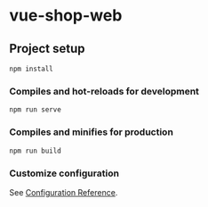# vue-shop-web

## Project setup
```
npm install
```

### Compiles and hot-reloads for development
```
npm run serve
```

### Compiles and minifies for production
```
npm run build
```

### Customize configuration
See [Configuration Reference](https://cli.vuejs.org/config/).

<!-- 
IssuerId int 作者ID
IssuerName varchar(20) 作者名称
Title varchar(45) 文章标题
Content text 文章内容
LianJie varchar(255) 资源链接
Price int 价格
CateNum varchar(10) 分类编号
CateName varchar(10) 分类名称
Tags varchar(255) 标签 
Brief varchar(255) 简介
CreateTime varchar(18) 创建时间
 -->


<!-- 
CateName varchar(10) 
FirstImgUrl varchar(255) 
ReTime varchar(18)
 -->

 <!-- 
 cate string 文章分类
mark string 搜索关键词
pagnum int 分页页数
pagsize int 分页大小
 -->

 <!-- 
 data:array<article> 
ArticleId int 文章ID
IssuerId int 作者ID
IssuerName varchar(20) 作者名称
Title varchar(45) 文章标题
Views int 浏览量
Likes int 点赞量
Comments int 评论量
Grade int 评分
BuyNum int 购买数量
Price int 价格
CateNum varchar(10) 分类编号 
CateName varchar(10) 分类名称
Tags varchar(255) 标签
FirstImgUrl varchar(255) 第一张图片路径
Brief varchar(255) 简介
ArticleState tinyint 文章状态 0草稿、1待审核、2成功、3失败、4删除
CreateTime varchar(18) 创建时间
ReTime varchar(18) 修改时间
  -->


  <!-- 
  data:array<order> 
OrderId int 购买记录ID
SellerId int 卖家ID
BuyerId int 买家ID
ArticleId int 文章ID
price int 文章价格
Title varchar(45) 文章标题
CreateTime varchar(18) 
ReTime varchar(18)
   -->

<!-- 
IssuerId int 作者ID
IssuerName varchar(20) 作者名称
Title varchar(45) 文章标题
Content text 文章内容
LianJie varchar(255) 资源链接
Price int 价格
CateNum varchar(10) 分类编号
CateName varchar(10) 分类名称
Tags varchar(255) 标签 
Brief varchar(255) 简介
 -->

 <!-- 
 CommentId int AI PK 
ArticleId int 
FromId int 
ToId int 
HasReply tinyint 
CommentContent varchar(255) 
Likes int 
CommentType tinyint 
CreateTime varchar(18) 
ReTime varchar(18) 
OnId int
  -->

<!-- 
ArticleId int 文章ID
FromId int 评论者ID
ToId int 被评论者ID
CommentContent varchar(255) 评论内容
CommentType tinyint 评论为0、回复为1、删除为2
CreateTime varchar(18) 
OnId int 在哪个评论下
FromName varchar(20) 
ToName varchar(20)
 -->


<!-- 

FollowerId int PK 
WriterId int 
WriterName varchar(20) 
FollowState tinyint 
CreateTime varchar(18) 
ReTime varchar(18)
 -->


 <!-- UserId int AI PK 
Username varchar(20) 
Password varchar(255) 
Integral int 
Email varchar(30) 
Phone varchar(20) 
Brief varchar(255) -->
 
<!-- data:array<note> 
NoteId int 记录ID
userId int 用户ID
WriterId int 作者ID
WriterName varchar(20) 作者名
ArticleId int 文章ID
Title varchar(45) 文章标题
NoteType tinyint 记录类型，0历史，1收藏，2购买,3删除
CateNum varchar(10) 分类编号
CateName varchar(10) 分类名称
CreateTime varchar(18) 
ReTime varchar(18) -->


<!-- 
ArticleId int 
FromId int 
ToId int 
HasReply tinyint 
CommentContent varchar(255) 
Likes int 
CommentType tinyint 
CreateTime varchar(18) 
ReTime varchar(18) 
OnId int 
FromName varchar(20) 
ToName varchar(20)
 -->


 <!-- 
 FollowerId int PK 
WriterId int 
WriterName varchar(20) 
FollowState tinyint 
CreateTime varchar(18) 
ReTime varchar(18) -->


<!-- 
Email varchar(30) 邮箱 
Phone varchar(20) 手机号
Brief varchar(255) 简介
UserId int 用户ID 
 -->

<!-- 
ChatId int AI PK 
FromId int 
ToId int 
ChatContent varchar(255) 
ChatState tinyint 
Readed tinyint 
CreateTime varchar(18) 
ReTime varchar(18)
 -->

<!-- 
chatListId int AI PK 
FromId int 
FromName varchar(20) 
ToId int 
ToName varchar(20) 
CreateTime varchar(18) 
ReTime varchar(18)
 -->